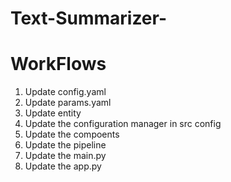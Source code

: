 # Text-Summarizer-


# WorkFlows


1. Update config.yaml 
2. Update params.yaml
3. Update entity
4. Update the configuration manager in src config
5. Update the compoents 
6. Update the pipeline
7. Update the main.py
8. Update the app.py
